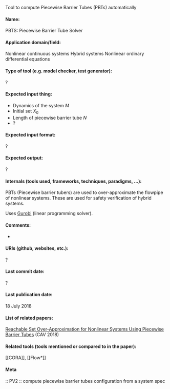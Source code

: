 Tool to compute Piecewise Barrier Tubes (PBTs) automatically

#### Name:
PBTS: Piecewise Barrier Tube Solver

#### Application domain/field:
Nonlinear continuous systems
Hybrid systems
Nonlinear ordinary differential equations

#### Type of tool (e.g. model checker, test generator):
?

#### Expected input thing:
- Dynamics of the system $M$
- Initial set $X_0$
- Length of piecewise barrier tube $N$
- ?

#### Expected input format:
?

#### Expected output:
?

#### Internals (tools used, frameworks, techniques, paradigms, ...):
PBTs (Piecewise barrier tubers) are used to over-approximate the flowpipe of nonlinear systems. These are used for safety verification of hybrid systems.

Uses [Gurobi](Solvers/Gurobi.md) (linear programming solver).

#### Comments:
-

#### URIs (github, websites, etc.):
?

#### Last commit date:
?

#### Last publication date:
18 July 2018

#### List of related papers:
[Reachable Set Over-Approximation for Nonlinear Systems Using Piecewise Barrier Tubes](https://doi.org/10.1007/978-3-319-96145-3_24) (CAV 2018)

#### Related tools (tools mentioned or compared to in the paper):
[[CORA]], [[Flow\*]]

#### Meta
:: PV2 :: compute piecewise barrier tubes configuration from a system spec